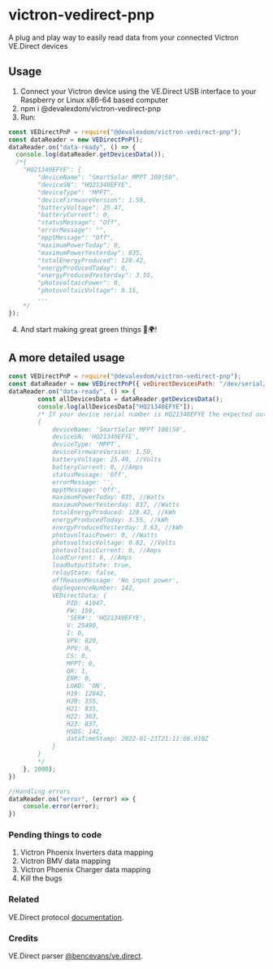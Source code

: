 # victron-vedirect-pnp
A plug and play way to easily read data from your connected Victron VE.Direct devices

## Usage
1. Connect your Victron device using the VE.Direct USB interface to your Raspberry or Linux x86-64 based computer
2. npm i @devalexdom/victron-vedirect-pnp
3. Run:
```javascript
const VEDirectPnP = require("@devalexdom/victron-vedirect-pnp");
const dataReader = new VEDirectPnP();
dataReader.on("data-ready", () => {
  console.log(dataReader.getDevicesData());
  /*{
    "HQ21340EFYE": {
        "deviceName": "SmartSolar MPPT 100|50",
        "deviceSN": "HQ21340EFYE",
        "deviceType": "MPPT",
        "deviceFirmwareVersion": 1.59,
        "batteryVoltage": 25.47,
        "batteryCurrent": 0,
        "statusMessage": "Off",
        "errorMessage": "",
        "mpptMessage": "Off",
        "maximumPowerToday": 0,
        "maximumPowerYesterday": 835,
        "totalEnergyProduced": 128.42,
        "energyProducedToday": 0,
        "energyProducedYesterday": 3.55,
        "photovoltaicPower": 0,
        "photovoltaicVoltage": 0.15,
        ...
    */
});
```
4. And start making great green things 🌱🌍!



## A more detailed usage

```javascript
const VEDirectPnP = require("@devalexdom/victron-vedirect-pnp");
const dataReader = new VEDirectPnP({ veDirectDevicesPath: "/dev/serial/by-id/" }); //Optional parameter to set the directory path of the VE.Direct USB interfaces
dataReader.on("data-ready", () => {
        const allDevicesData = dataReader.getDevicesData();
        console.log(allDevicesData["HQ21340EFYE"]);
        /* If your device serial number is HQ21340EFYE the expected output will be:
        {
            deviceName: 'SmartSolar MPPT 100|50',
            deviceSN: 'HQ21340EFYE',
            deviceType: 'MPPT',
            deviceFirmwareVersion: 1.59,
            batteryVoltage: 25.49, //Volts
            batteryCurrent: 0, //Amps
            statusMessage: 'Off',
            errorMessage: '',
            mpptMessage: 'Off',
            maximumPowerToday: 835, //Watts
            maximumPowerYesterday: 837, //Watts
            totalEnergyProduced: 128.42, //kWh
            energyProducedToday: 3.55, //kWh
            energyProducedYesterday: 3.63, //kWh
            photovoltaicPower: 0, //Watts
            photovoltaicVoltage: 0.82, //Volts
            photovoltaicCurrent: 0, //Amps
            loadCurrent: 0, //Amps
            loadOutputState: true,
            relayState: false,
            offReasonMessage: 'No input power',
            daySequenceNumber: 142,
            VEDirectData: {
                PID: 41047,
                FW: 159,
                'SER#': 'HQ21340EFYE',
                V: 25490,
                I: 0,
                VPV: 820,
                PPV: 0,
                CS: 0,
                MPPT: 0,
                OR: 1,
                ERR: 0,
                LOAD: 'ON',
                H19: 12842,
                H20: 355,
                H21: 835,
                H22: 363,
                H23: 837,
                HSDS: 142,
                dataTimeStamp: 2022-01-23T21:11:06.910Z
            }
        }
        */
    }, 1000);
})

//Handling errors
dataReader.on("error", (error) => {
    console.error(error);
})
```

### Pending things to code

1. Victron Phoenix Inverters data mapping
2. Victron BMV data mapping
3. Victron Phoenix Charger data mapping
4. Kill the bugs

### Related
VE.Direct protocol [documentation](https://www.atakale.com.tr/image/catalog/urunler/charger/victron/pdf/victron_energy_haberlesme_protokolu_VE.Direct-Protocol-3.29.pdf).

### Credits
VE.Direct parser [@bencevans/ve.direct](https://github.com/bencevans/ve.direct).